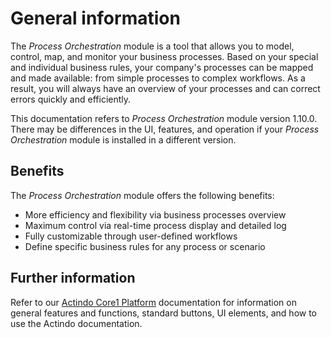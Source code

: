 # General information

The *Process Orchestration* module is a tool that allows you to model, control, map, and monitor your business processes. Based on your special and individual business rules, your company's processes can be mapped and made available: from simple processes to complex workflows. As a result, you will always have an overview of your processes and can correct errors quickly and efficiently.

This documentation refers to *Process Orchestration* module version 1.10.0. There may be differences in the UI, features, and operation if your *Process Orchestration* module is installed in a different version.


## Benefits

The *Process Orchestration* module offers the following benefits:
- More efficiency and flexibility via business processes overview
- Maximum control via real-time process display and detailed log
- Fully customizable through user-defined workflows
- Define specific business rules for any process or scenario


## Further information

Refer to our [Actindo Core1 Platform](../../Core1/BasicPhilosophy/01_General.md) documentation for information on general features and functions, standard buttons, UI elements, and how to use the Actindo documentation.
